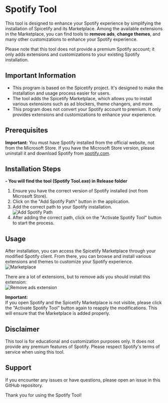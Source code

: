# Spotify Tool

This tool is designed to enhance your Spotify experience by simplifying the installation of Spicetify and its Marketplace. Among the available extensions in the Marketplace, you can find tools to **remove ads**, **change themes**, and many other customizations to enhance your Spotify experience.

Please note that this tool does not provide a premium Spotify account; it only adds extensions and customizations to your existing Spotify installation.

## Important Information

- This program is based on the Spicetify project. It's designed to make the installation and usage process easier for users.
- The tool adds the Spicetify Marketplace, which allows you to install various extensions such as ad blockers, theme changers, and more.
- This program does not convert your Spotify account to premium. It only provides extensions and customizations to enhance your experience.

## Prerequisites

**Important:** You must have Spotify installed from the official website, not from the Microsoft Store. If you have the Microsoft Store version, please uninstall it and download Spotify from [spotify.com](https://www.spotify.com/eg-en/download/windows/).

## Installation Steps

  **- You will find the tool (Spotify Tool.exe) in **Release** folder**

1. Ensure you have the correct version of Spotify installed (not from Microsoft Store).
2. Click on the "Add Spotify Path" button in the application.
3. Add the correct path to your Spotify installation.  
   ![Add Spotify Path](https://i.imgur.com/IlU6iDF.png)
4. After adding the correct path, click on the "Activate Spotify Tool" button to start the process.

## Usage

After installation, you can access the Spicetify Marketplace through your modified Spotify client. From there, you can browse and install various extensions and themes to customize your Spotify experience.  
   ![Marketplace](https://i.imgur.com/cjSSUTR.png)

There are a lot of extensions, but to remove ads you should install this extension:  
   ![Remove ads extension](https://i.imgur.com/ko6SJkH.png)

**Important:**  
If you open Spotify and the Spicetify Marketplace is not visible, please click the "Activate Spotify Tool" button again to reapply the modifications. This will ensure that the Marketplace is added properly.

## Disclaimer

This tool is for educational and customization purposes only. It does not provide any premium features of Spotify. Please respect Spotify's terms of service when using this tool.

## Support

If you encounter any issues or have questions, please open an issue in this GitHub repository.

Thank you for using the Spotify Tool!
